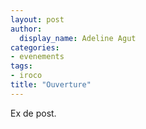 ```yaml
---
layout: post
author:
  display_name: Adeline Agut
categories:
- evenements
tags:
- iroco 
title: "Ouverture"
---
```


Ex de post.
